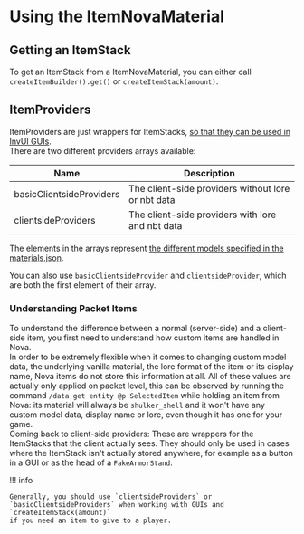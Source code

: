 # Using the ItemNovaMaterial

## Getting an ItemStack
To get an ItemStack from a ItemNovaMaterial, you can either call `createItemBuilder().get()` or `createItemStack(amount)`.

## ItemProviders
ItemProviders are just wrappers for ItemStacks, [so that they can be used in InvUI GUIs](../../../invui/items.md).  
There are two different providers arrays available:

| Name                     | Description                                        |
|--------------------------|----------------------------------------------------|
| basicClientsideProviders | The client-side providers without lore or nbt data |
| clientsideProviders      | The client-side providers with lore and nbt data   |

The elements in the arrays represent [the different models specified in the materials.json](../asset-packs/creating-items.md).

You can also use `basicClientsideProvider` and `clientsideProvider`, which are both the first element of their array.

### Understanding Packet Items
To understand the difference between a normal (server-side) and a client-side item, you first need to understand how custom
items are handled in Nova.  
In order to be extremely flexible when it comes to changing custom model data, the underlying vanilla material, the lore
format of the item or its display name, Nova items do not store this information at all.
All of these values are actually only applied on packet level, this can be observed by running the command
`/data get entity @p SelectedItem` while holding an item from Nova: its material will always be `shulker_shell` and it
won't have any custom model data, display name or lore, even though it has one for your game.  
Coming back to client-side providers: These are wrappers for the ItemStacks that the client actually sees.
They should only be used in cases where the ItemStack isn't actually stored anywhere, for example as a button in a GUI
or as the head of a `FakeArmorStand`.  

!!! info

    Generally, you should use `clientsideProviders` or `basicClientsideProviders` when working with GUIs and `createItemStack(amount)`
    if you need an item to give to a player.